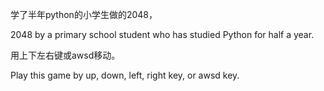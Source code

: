 学了半年python的小学生做的2048，

2048 by a primary school student who has studied Python for half a year.

用上下左右键或awsd移动。

Play this game by up, down, left, right key, or awsd key.  